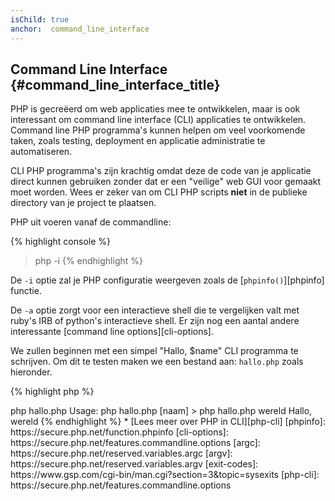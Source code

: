 ```yaml
---
isChild: true
anchor:  command_line_interface
---
```


## Command Line Interface {#command_line_interface_title}

PHP is gecreëerd om web applicaties mee te ontwikkelen, maar is ook interessant om command line interface (CLI) applicaties te ontwikkelen.
Command line PHP programma's kunnen helpen om veel voorkomende taken, zoals testing, deployment en applicatie administratie te automatiseren.

CLI PHP programma's zijn krachtig omdat deze de code van je applicatie direct kunnen gebruiken 
zonder dat er een "veilige" web GUI voor gemaakt moet worden.
Wees er zeker van om CLI PHP scripts **niet** in de publieke directory van je project te plaatsen.

PHP uit voeren vanaf de commandline:

{% highlight console %}
> php -i
{% endhighlight %}

De `-i` optie zal je PHP configuratie weergeven zoals de [`phpinfo()`][phpinfo] functie.

De `-a` optie zorgt voor een interactieve shell die te vergelijken valt met ruby's IRB of python's interactieve shell. 
Er zijn nog een aantal andere interessante [command line options][cli-options].

We zullen beginnen met een simpel "Hallo, $name" CLI programma te schrijven.
Om dit te testen maken we een bestand aan: `hallo.php` zoals hieronder.

{% highlight php %}
<?php
if ($argc !== 2) {
    echo "Gebruik: php hallo.php [naam].\n";
    exit(1);
}
$name = $argv[1];
echo "Hallo, $name\n";
{% endhighlight %}

PHP stelt twee speciale variabelen in, gebaseerd op de argumenten waarmee het script uitgevoerd wordt.
[`$argc`][argc] is een integer variabele dat het *aantal* argumenten bevat en [`$argv`][argv] 
is een array variabele waar alle argument *waarden* in beschikbaar zijn.
Het eerste argument is steeds de naam van je PHP script bestand, in dit geval `hallo.php`

De `exit()` functie is gebruikt met een niet-nul nummer om de shell te laten weten dat het commando gefaald heeft.
Gebruikelijke exit codes kan je [hier][exit-codes] vinden.

Om ons script uit te voeren vanaf de commandline kun je het volgende uitvoeren:

{% highlight console %}
> php hallo.php
Usage: php hallo.php [naam]
> php hallo.php wereld
Hallo, wereld
{% endhighlight %}


 * [Lees meer over PHP in CLI][php-cli]

[phpinfo]: https://secure.php.net/function.phpinfo
[cli-options]: https://secure.php.net/features.commandline.options
[argc]: https://secure.php.net/reserved.variables.argc
[argv]: https://secure.php.net/reserved.variables.argv
[exit-codes]: https://www.gsp.com/cgi-bin/man.cgi?section=3&amp;topic=sysexits
[php-cli]: https://secure.php.net/features.commandline.options

